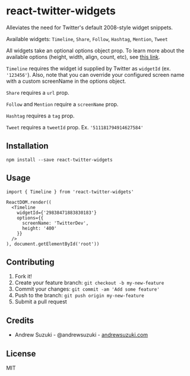 # react-twitter-widgets

Alleviates the need for Twitter's default 2008-style widget snippets.

Available widgets: `Timeline`, `Share`, `Follow`, `Hashtag`, `Mention`, `Tweet`

All widgets take an optional options object prop. To learn more about the available options (height, width, align, count, etc), see [this link](https://dev.twitter.com/web/javascript/creating-widgets).

`Timeline` requires the widget id supplied by Twitter as `widgetId` (ex. `'123456'`). Also, note that you can override your configured screen name with a custom screenName in the options object.

`Share` requires a `url` prop.

`Follow` and `Mention` require a `screenName` prop.

`Hashtag` requires a `tag` prop.

`Tweet` requires a `tweetId` prop. Ex. `'511181794914627584'`

## Installation

```
npm install --save react-twitter-widgets
```

## Usage

```
import { Timeline } from 'react-twitter-widgets'

ReactDOM.render((
  <Timeline
    widgetId={'29838471883830183'}
    options={{
      screenName: 'TwitterDev',
      height: '400'
    }}
  />
), document.getElementById('root'))
```

## Contributing

1. Fork it!
2. Create your feature branch: `git checkout -b my-new-feature`
3. Commit your changes: `git commit -am 'Add some feature'`
4. Push to the branch: `git push origin my-new-feature`
5. Submit a pull request

## Credits

* Andrew Suzuki - @andrewsuzuki - [andrewsuzuki.com](http://andrewsuzuki.com)

## License

MIT
